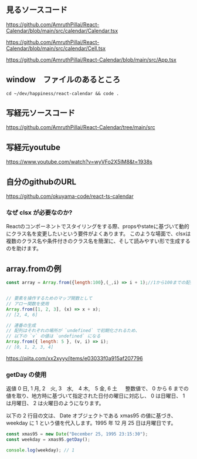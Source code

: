 ## 見るソースコード
https://github.com/AmruthPillai/React-Calendar/blob/main/src/calendar/Calendar.tsx

https://github.com/AmruthPillai/React-Calendar/blob/main/src/calendar/Cell.tsx

https://github.com/AmruthPillai/React-Calendar/blob/main/src/App.tsx

## window　ファイルのあるところ
```
cd ~/dev/happiness/react-calendar && code .
```

## 写経元ソースコード
https://github.com/AmruthPillai/React-Calendar/tree/main/src

## 写経元youtube
https://www.youtube.com/watch?v=wyVFo2X5IM8&t=1938s

## 自分のgithubのURL
https://github.com/okuyama-code/react-ts-calendar

### なぜ clsx が必要なのか?
Reactのコンポーネントでスタイリングをする際、propsやstateに基づいて動的にクラス名を変更したいという要件がよくあります。
このような場面で、clsxは複数のクラス名や条件付きのクラス名を簡潔に、そして読みやすい形で生成するのを助けます。

## array.fromの例
```jsx
const array = Array.from({length:100},(_,i) => i + 1);//1から100までの配列


// 要素を操作するためのマップ関数として
// アロー関数を使用
Array.from([1, 2, 3], (x) => x + x);
// [2, 4, 6]

// 連番の生成
// 配列はそれぞれの場所が `undefined` で初期化されるため、
// 以下の `v` の値は `undefined` になる
Array.from({ length: 5 }, (v, i) => i);
// [0, 1, 2, 3, 4]
```
https://qiita.com/xx2xyyy/items/e03033f0a915af207796

### getDay の使用
返値 0 日, 1 月, 2　火,  3　水,　4 木,　5 金,  6 土
　
整数値で、 0 から 6 までの値を取り、地方時に基づいて指定された日付の曜日に対応し、 0 は日曜日、 1 は月曜日、 2 は火曜日のようになります。

以下の 2 行目の文は、 Date オブジェクトである xmas95 の値に基づき、weekday に 1 という値を代入します。1995 年 12 月 25 日は月曜日です。

```js
const xmas95 = new Date("December 25, 1995 23:15:30");
const weekday = xmas95.getDay();

console.log(weekday); // 1
```
